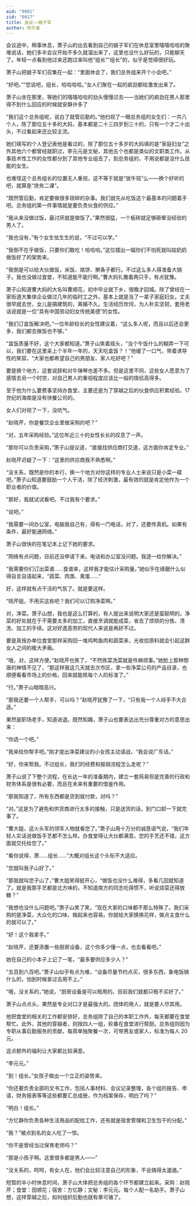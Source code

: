 ```yaml
---
aid: "0001"
zid: "0017"
title: 会议——娘子军
author: 吹牛者
---
```


会议途中，稍事休息，萧子山的出去看到自己的娘子军们在休息室里嘻嘻哈哈的聚堆说话，她们多半会议开始不多久就溜出来了，这里也没什么好玩的，只能聊天了。年轻一点看到他过来还跑过来叫他“组长”“组长”的，似乎是觉得很好玩。

萧子山把娘子军们召集在一起：“里面休会了，我们总务组来开个小会吧。”

“好吧。”“您说吧，组长，哈哈哈哈。”女人们聚在一起的疯劲都给激发出来了。

萧子山坐在那里，等她们的嘻嘻哈哈的劲头慢慢过去——当她们的疯劲在男人那里得不到什么回应的时候就安静许多了

“我们这个总务组呢，说白了就管后勤的。”他扫视了一眼总务组的女生们：一共八个人，除了那位五十多的大妈，基本都是二十三四岁到三十的，只有一个才二十出头，不过看起来还比较主流。

她们填写的个人登记表他是看过的，除了那位五十多岁的大妈填的是“家庭妇女”之外其他六个都曾经就职过，李元元是文秘，其他五个也都是类似的文职类工作。从事技术性工作的女性都分到了其他专业组去了，到总务组的，不用说都是没什么技能的女生。

也难怪这个总务组长的位置无人重视，这不等于就是“放牛班”么——换个好听的吧，就算是“庶务二课”。

“既然管后勤，肯定要做很多琐碎的杂事。我们就先从吃饭这个最基本的问题着手吧。总务组的第一件事情就是要负责伙食的供应。”

“我从来没做过饭，最讨厌就是做饭了。”果然很猛，一个板砖就足够砸晕没经验的男人了。

“我也没有，”有个女生怯生生的说，“不过可以学。”

“我倒不在乎做饭，只要你们敢吃！哈哈哈。”这位摆出一幅你们不怕死就叫姑奶奶做饭好了的架势来。

“我倒是可以给大伙做饭，米饭、烙饼、擀条子都行。不过这么多人得准备大锅子。我也没做过食堂，不知道能不能行啊。”曹大妈扎撒着两只手，有点犹豫。

萧子山知道曹大妈的大名叫曹顺花，初中毕业就下乡，很晚才回城。除了曾经在一家街道大集体企业做过几年的临时工之外，基本上就是当了一辈子家庭妇女。丈夫很早就去世，女儿是搞建筑的，离婚不久。生活经历坎坷，为人朴实坚韧，套用老话说就是一位“具有中国劳动妇女传统美德”的女性。

“我们订盒饭解决吧。”一位年龄较长的女性建议着，“这么多人呢，而且以后还会更多，我们都去做饭也不够。”

“盒饭质量不好，这个大家都知道。”萧子山笑着摇头，“当个午饭什么的糊弄一下可以，我们要在这里呆上个半年一年的，天天吃盒饭？！”他缓了一口气，带着诱导性的笑容，“大家也都希望自己的男朋友、家人吃好吧？”

要是换个地方，这套说辞和对牛弹琴也差不多。但是这里不同，这些女人愿意为了感情去另一个时空，对自己男人的重视程度应该比一般的情侣高得多。

至于他为什么要费事坚持办食堂，主要还是为了穿越之后的伙食供应积累经验。17 世纪的海南是没有快餐公司的。

女人们对视了一下，没吭气。

“赵晓芹，你是餐饮企业里做采购的吧？”

“对，五年采购经验。”这位年近三十的女性长长的叹息了一声。

“那你可以负责采购，”萧子山提议道，“直接找供应商打交道，这方面你肯定专业。”

赵晓芹迟疑了一下：“这里的供应商我不熟悉啊。”

“没关系，既然是你的本行，换一个地方对你这样的专业人士来说只是小菜一碟吧。”萧子山知道要鼓励一个人干活，除了经济刺激，最有效的就是肯定他作为一个职业者的价值。

“那好，我就试试看吧。不过我有个要求。”

“说吧。”

“我需要一间办公室，电脑我自己有，得有一门电话，对了，还要传真机。如果有条件，最好能通网络。”

萧子山很快的在笔记本上记下她的要求。

“网络有点问题，目前还没申请下来。电话和办公室没问题。我逐一给你解决。”

“我需要你们订出菜谱……食谱来，这样我才能估计采购量。”她似乎在琢磨什么似得自言自语起来，“蔬菜、肉类、禽蛋……”

好，这样就有点干活的气氛了。就是要这样。

“晓芹姐，不用买这些吧？我们可以订购净菜啊。”

对，净菜。萧子山想，我也是这么打算的，有人提出来说明大家还是蛮聪明的。净菜的好处就在于不需要太多的加工，直接烹调就能成菜，省去了烦琐的分拣、清洗、加工的手续。这对好逸恶劳的现代人来说是再好不过。

要是真按办单位食堂那样采购回一堆鸡鸭鱼肉和蔬菜来，光收拾原料就会引起这群女人之间的极大矛盾。

“哦，对，这样方便。”赵晓芹也笑了，“不然拣菜洗菜就是件麻烦事。”她脸上那种颓唐的神情不见了，“那这样我这几天就去次市区，拿一些净菜公司的产品目录，也顺便看看市场上的价格，回来就能核每个人的标准了。”

“行。”萧子山暗暗高兴。

“那我还要一个人帮手，可以吗？”赵晓芹犹豫了一下，“只有我一个人经手不大合适。”

果然是职场老手，知道进退。既然知趣，萧子山也要表达出充分尊重对方的意思出来：

“你选一个吧。”

“我来给你帮手吧。”刚才提出净菜建议的小女孩主动请战，“我会说广东话。”

“好，你来帮我。不过组长，我们的经费和报销流程怎么走呢？”

萧子山说了下整个流程，在长达一年的准备期内，建立一套简易但是完善的行政和财务体系是很有必要，而且在未来有重要的借鉴作用。

“那我知道了，所有东西都是货到就付款，对吗？”

“对。”这是为了避免和供货商进行太多的接触，只是送货的话，到门口卸一下就完事了。

“曹大姐，这火头军的领军人物就看您了。”萧子山用十万分的诚恳语气说，“我们年轻人实话说做饭手艺都不怎么样。办食堂得让大伙都满意。您的手艺还不错，这方面就交托给您了。”

“看你说得，萧……组长……”大概对组长这个头衔不大适应。

“您就叫我子山好了。”

“那我就叫您子山了，”曹大姐笑得挺开心，“做饭也没什么难得，多看几回就知道了。就是我那手艺都是北方味的，不知道南方的同志吃得惯不，听说烧菜还得放糖？”

“我想也没什么问题吧。”萧子山笑了笑，“现在大家的口味都不那么特殊了。我们采购的是净菜，大众化的口味，做起来也容易。你就给大家换换花样，做点主食什么的就可以了。”

“好！这个我拿手。”

“赵晓芹，还要添置一些厨房设备，这个你多少懂一点，也去看看吧。”

她在自己的小本子上记了一笔，“最多要供应多少人？”

“五百到六百吧。”萧子山似乎有点为难，“设备尽量节约点买，很多东西，象电饭锅什么的，怕到时候拿过去用不上。”

“哦，没关系的，”她说，“厨房设备是可以租用的。目前我们就都只租不买好了。”

萧子山点点头，果然是专业对口才是最强大的。团体的用人，就是要人尽其用。

他把食堂的相关的工作都安排好，总务组除了自己的本职工作外，每天都要在食堂帮忙。此外，其他的穿越者，则按四人一组，轮番在食堂进行帮厨。总务组则因为专职从事后勤服务的贡献，每周单独聚餐一次，可带男友或家人，标准为每人 20 元。

这点额外的福利让大家都比较满意。

“李元元。”

“到！组长。”女孩子做出一个立正的姿势来。

“你还要负责全部的文书工作，包括人事材料、会议记录整理，各个组的报告、申请，财务报表等等这些都要汇总成册，作为档案保存，明白了吗？”

“明白！组长。”

“方忆静你负责各种生活用品的配给工作，还有就是宿舍管理和卫生包干的分配。”

“我？”被点到名的女人吃了一惊。

“你不是曾经当过保育老师吗？”

“那是小孩子啊。这里很多都是男人——”

“没关系的，呵呵，有女人在，他们会比较注意自己的形象，不会搞得太邋遢。”

短暂的半小时休息时间，萧子山大体把总务组的各个环节都建立起来。采购：赵晓芹；食堂：田顺花；宿舍：方忆静；文秘：李元元。每个人配一名助手。萧子山想，这样穿越之后，如何组织后勤也就有章可循了。
